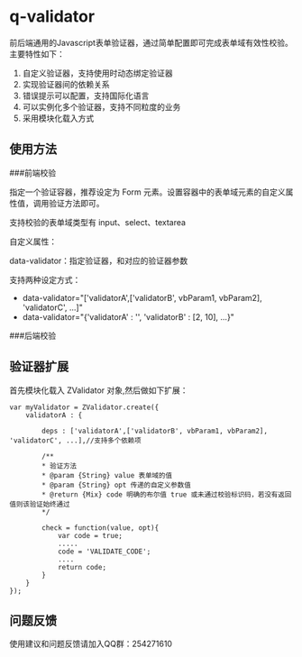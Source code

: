 q-validator
===========

前后端通用的Javascript表单验证器，通过简单配置即可完成表单域有效性校验。主要特性如下：

1. 自定义验证器，支持使用时动态绑定验证器
2. 实现验证器间的依赖关系
3. 错误提示可以配置，支持国际化语言
4. 可以实例化多个验证器，支持不同粒度的业务
5. 采用模块化载入方式


使用方法
--------

###前端校验

指定一个验证容器，推荐设定为 Form 元素。设置容器中的表单域元素的自定义属性值，调用验证方法即可。

支持校验的表单域类型有 input、select、textarea

自定义属性：

data-validator：指定验证器，和对应的验证器参数

支持两种设定方式：

- data-validator="['validatorA',['validatorB', vbParam1, vbParam2], 'validatorC', ...]"
- data-validator="{'validatorA' : '', 'validatorB' : [2, 10], ...}"


###后端校验


验证器扩展
----------

首先模块化载入 ZValidator 对象,然后做如下扩展：

    var myValidator = ZValidator.create({
        validatorA : {

            deps : ['validatorA',['validatorB', vbParam1, vbParam2], 'validatorC', ...],//支持多个依赖项

            /**
            * 验证方法
            * @param {String} value 表单域的值
            * @param {String} opt 传递的自定义参数值
            * @return {Mix} code 明确的布尔值 true 或未通过校验标识码，若没有返回值则该验证始终通过
            */

            check = function(value, opt){
                var code = true;
                .....
                code = 'VALIDATE_CODE';
                ....
                return code;
            }
        }
    });

问题反馈
--------
使用建议和问题反馈请加入QQ群：254271610


